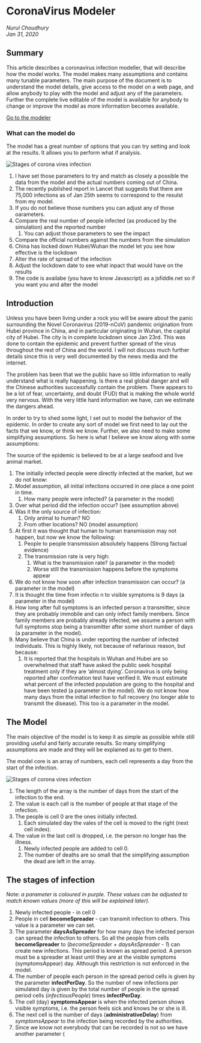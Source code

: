# CoronaVirus Modeler
*Nurul Choudhury* <br>
*Jan 31, 2020*


## Summary
This article describes a coronavirus infection modeller, that will describe how the model works. The model makes many assumptions and contains many tunable parameters. The main purpose of the document is to understand the model details, give access to the model on a web page, and allow anybody to play with the model and adjust any of the parameters. Further the complete live editable of the model is available for anybody to change  or improve the model as more information becomes available. 

[Go to the modeler](https://nurulc.github.io/coronavirus.html)

### What can the model do

The model has a great number of options that you can try setting and look at the results. It allows you to perform what if analysis. 

 <img id="model" src="https://nurulc.github.io/coronavirus_stages.svg" alt="Stages of corona vires infection" >
 
1. I have set those parameters to try and match as closely a possible the data from the model and the actual numbers coming out of China.
1. The recently published report in Lancet that suggests that there are 75,000 infections as of Jan 25th seems to correspond to the resulst from my model. 
1. If you do not believe those numbers you can adjust any of those oarameters.
1. Compare the real number of people infected (as produced by the simulation) and the reported number
   1. You can adjust those parameters to see the impact
2. Compare the official numbers against the numbers from the simulation
3. China has locked down Hubei/Wuhan the model let you see how effective is the lockdown
4. Alter the rate of spread of the infection
5. Adjust the lockdown date to see what inpact that would have on the results
6. The code is availabe (you have to know Javascript) as a jsfiddle.net so if you want you and alter the model

## Introduction

Unless you have been living under a rock you will be aware about the panic surrounding the Novel Coronavirus (2019-nCoV)  pandemic origination from Hubei province in China, and in particular originating in Wuhan, the capital city of Hubei. The city is in complete lockdown since Jan 23rd. This was done to contain the epidemic and prevent further spread of the virus throughout the rest of China and the world. I will not discuss much further details since this is very well documented by the news media and the internet.

The problem has been that we the public have so little information to really understand what is really happening. Is there a real global danger and will the Chinese authorities successfully contain the problem.   There appears to be a lot of fear, uncertainty, and doubt (FUD) that is making the whole world very nervous.  With the very little hard information we have, can we estimate the dangers ahead.

In order to try to shed some light, I set out to model the behavior of the epidemic. In order to create any sort of model we first need to lay out the facts that we know, or think we know. Further, we also need to make some simplifying assumptions. So here is what I believe we know along with some assumptions:

The source of the epidemic is believed to be at a large seafood and live animal market.


1. The initially infected people were directly infected at the market, but we do not know:
1. Model assumption, all initial infections occurred in one place a one point in time.
   1. How many people were infected? (a parameter in the model)
1. Over what period did the infection occur? (see assumption above)
1. Was it the only source of infection: 
   1. Only animal to human? NO
   1. From other locations? NO (model assumption)
1. At first it was thought that human to human transmission may not happen, but now we know the following:
   1. People to people transmission absolutely happens (Strong factual evidence)
   1. The transmission rate is very high: 
      1. What is the transmission rate? (a parameter in the model)
      1. Worse still the transmission happens before the symptoms appear
1. We do not know how soon after infection transmission can occur? (a parameter in the model)
1. It is thought the time from infectio n to visible symptoms is 9 days (a parameter in the model)
1. How long after full symptoms is an infected person a transmitter, since they are probably immobile and can only infect family members. Since family members are probably already infected, we assume a person with full symptoms stop being a transmitter after some short number of days (a parameter in the model).
1. Many believe that China is under reporting the number of infected individuals. This is highly likely, not because of nefarious reason, but because:
   1. It is reported that the hospitals in Wuhan and Hubei are so overwhelmed that staff have asked the public seek hospital treatment only if they are ‘almost dying’. 
Coronavirus is only being reported after confirmation test have verified it. We must estimate what percent of the infected population are going to the hospital and have been tested  (a parameter in the model).
We do not know how many days from the initial infection to full recovery (no longer able to transmit the disease). This too is a parameter in the model.

## The Model
The main objective of the model is to keep it as simple as possible while still providing useful and fairly accurate results. So many simplifying assumptions are made and they will be explained as to get to them.

The model core is an array of numbers, each cell represents a day from the start of the infection. 

<img id="model" src="https://nurulc.github.io/coronavirus_stages.svg" alt="Stages of corona vires infection" >

1. The length of the array is the number of days from the start of the infection to the end. 
1. The value is each call is the number of people at that stage of the infection. 
1. The people is cell 0 are the ones initially infected.
   1. Each simulated day the vales of the cell is moved to the right (next cell index). 
1. The value in the last cell is dropped, i.e. the person no longer has the illness.
   1. Newly infected people are added to cell 0.
   1. The number of deaths are so small that the simplifying assumption the dead are left in the array.

## The stages of infection
Note: *a parameter is coloured in purple. These values can be adjusted to match known values (more of this will be explained later).*

1. Newly infected people - in cell 0
2. People in cell **becomeSpreader** - can transmit infection to others. This value is a parameter we can set.
3. The parameter **daysAsSpreader** for how many days the infected person can spread the infection to others. So all the people from cells **becomeSpreader** to (*becomeSpreader  + daysAsSpreader - 1*) can create new infections. This period is known as spread period. A person must be a spreader at least until they are at the visible symptoms (symptomsAppear) day. Although this restriction is not enforced in the model. 
4. The number of people each person in the spread period cells is given by the parameter **infectPerDay**. So the number of new infections per simulated day is given by the total number of people in the spread period cells (*infectiousPeople*) times **infectPerDay**.
5. The cell (day) **symptomsAppear** is when the infected person shows visible symptoms, i.e. the person feels sick and knows he or she is ill.
6. The next cell is the number of days (**administrativeDelay**) from *symptomsAppear* to the infection being recorded by the authorities.
6. Since we know not everybody that can be recorded is not so we have another parameter (

